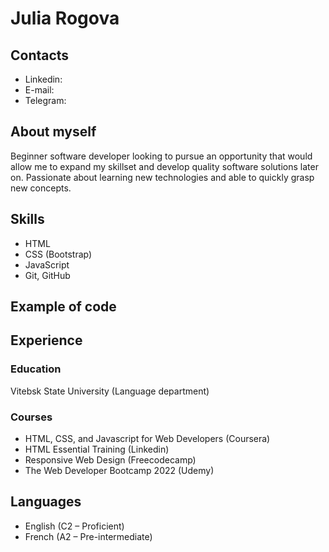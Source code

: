 # Julia Rogova

## Contacts
* Linkedin: 
* E-mail:
* Telegram: 

## About myself
Beginner software developer looking to pursue an opportunity that would allow me to expand my skillset and develop quality software solutions later on. Passionate about learning new technologies and able to quickly grasp new concepts.  

## Skills
* HTML
* CSS (Bootstrap)
* JavaScript
* Git, GitHub

## Example of code

## Experience
### Education
Vitebsk State University (Language department)
### Courses
* HTML, CSS, and Javascript for Web Developers (Coursera)
* HTML Essential Training (Linkedin)
* Responsive Web Design (Freecodecamp)
* The Web Developer Bootcamp 2022 (Udemy)

## Languages 
* English (C2 – Proficient)
* French (A2 – Pre-intermediate)